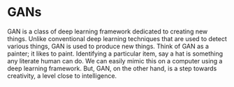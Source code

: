 # GANs
GAN is a class of deep learning framework dedicated to creating new things. Unlike conventional deep learning techniques that are used to detect various things, GAN is used to produce new things. Think of GAN as a painter; it likes to paint. Identifying a particular item, say a hat is something any literate human can do. We can easily mimic this on a computer using a deep learning framework. But, GAN, on the other hand, is a step towards creativity, a level close to intelligence.
